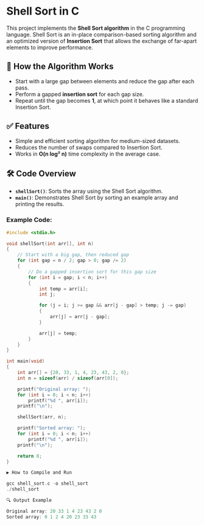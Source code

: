 # Shell Sort in C  

This project implements the **Shell Sort algorithm** in the C programming language. Shell Sort is an in-place comparison-based sorting algorithm and an optimized version of **Insertion Sort** that allows the exchange of far-apart elements to improve performance.  

## 📌 How the Algorithm Works  
- Start with a large gap between elements and reduce the gap after each pass.  
- Perform a gapped **insertion sort** for each gap size.  
- Repeat until the gap becomes **1**, at which point it behaves like a standard Insertion Sort.  

## ✅ Features  
- Simple and efficient sorting algorithm for medium-sized datasets.  
- Reduces the number of swaps compared to Insertion Sort.  
- Works in **O(n log² n)** time complexity in the average case.  

## 🛠️ Code Overview  
- **`shellSort()`**: Sorts the array using the Shell Sort algorithm.  
- **`main()`**: Demonstrates Shell Sort by sorting an example array and printing the results.  

### Example Code:
```c
#include <stdio.h>

void shellSort(int arr[], int n)
{
    // Start with a big gap, then reduced gap
    for (int gap = n / 2; gap > 0; gap /= 2)
    {
        // Do a gapped insertion sort for this gap size
        for (int i = gap; i < n; i++)
        {
            int temp = arr[i];
            int j;

            for (j = i; j >= gap && arr[j - gap] > temp; j -= gap)
            {
                arr[j] = arr[j - gap];
            }

            arr[j] = temp;
        }
    }
}

int main(void)
{
    int arr[] = {20, 33, 1, 4, 23, 43, 2, 0};
    int n = sizeof(arr) / sizeof(arr[0]);

    printf("Original array: ");
    for (int i = 0; i < n; i++)
        printf("%d ", arr[i]);
    printf("\n");

    shellSort(arr, n);

    printf("Sorted array: ");
    for (int i = 0; i < n; i++)
        printf("%d ", arr[i]);
    printf("\n");

    return 0;
}

▶️ How to Compile and Run

gcc shell_sort.c -o shell_sort
./shell_sort

🔍 Output Example

Original array: 20 33 1 4 23 43 2 0 
Sorted array: 0 1 2 4 20 23 33 43
